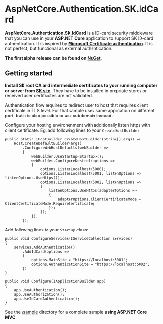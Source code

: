 # AspNetCore.Authentication.SK.IdCard

**AspNetCore.Authentication.SK.IdCard** is a ID-card security middleware that you can use in your **ASP.NET Core** application to support SK ID-card authentication. It is inspired by **[Microsoft Certificate authentication](https://github.com/dotnet/aspnetcore/tree/master/src/Security/Authentication/Certificate)**. It is not perfect, but functional as external authentication.

**The first alpha release can be found on [NuGet](https://www.nuget.org/packages/AspNetCore.Authentication.SK.IdCard/1.0.0-alpha1)**.

## Getting started
**Install SK root CA and intermediate certificates to your running computer or server from [SK site](https://www.skidsolutions.eu/repositoorium/sk-sertifikaadid/)**. They have to be installed in propriate stores or received user certifiactes are not validated.

Authentication flow requires to redirect user to host that requires client certificate in TLS level. For that sample uses same application on different port, but it is also possible to use subdomain instead.

Configure your hosting environenment with additionally listen https with client certificate. Eg. add following lines to your `CreateHostBuilder`:
```AspNetCore
public static IHostBuilder CreateHostBuilder(string[] args) =>
    Host.CreateDefaultBuilder(args)
        .ConfigureWebHostDefaults(webBuilder =>
        {
            webBuilder.UseStartup<Startup>();
            webBuilder.ConfigureKestrel(options =>
            {
                options.ListenLocalhost(5000);
                options.ListenLocalhost(5001, listenOptions => listenOptions.UseHttps());
                options.ListenLocalhost(5002, listenOptions =>
                {
                    listenOptions.UseHttps(adapterOptions =>
                    {
                        adapterOptions.ClientCertificateMode = ClientCertificateMode.RequireCertificate;
                    });
                });
            });
        });
```

Add following lines to your `Startup` class:
```AspNetCore
public void ConfigureServices(IServiceCollection services)
{
    services.AddAuthentication()
        .AddIdCard(options =>
        {
            options.MainSite = "https://localhost:5001";
            options.AuthenticationSite = "https://localhost:5002";
        })
}

public void Configure(IApplicationBuilder app)
{
    app.UseAuthentication();
    app.UseAuthorization();
    app.UseIdCardAuthentication();
}
```
See the [/sample](https://github.com/kaupov/AspNetCore.Authentication.SK.IdCard/tree/main/sample) directory for a complete sample **using ASP.NET Core MVC**.